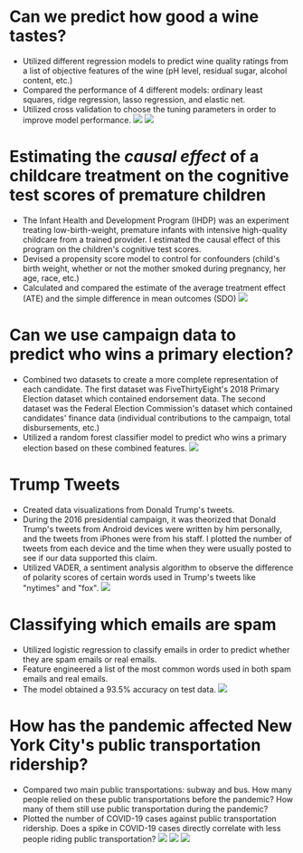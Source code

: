 # Can we predict how good a wine tastes?
* Utilized different regression models to predict wine quality ratings from a list of objective features of the wine (pH level, residual sugar, alcohol content, etc.)
* Compared the performance of 4 different models: ordinary least squares, ridge regression, lasso regression, and elastic net.
* Utilized cross validation to choose the tuning parameters in order to improve model performance.
![](/images/wine%20image%201.jpg)
![](/images/wine%20image%202.jpg)

# Estimating the _causal effect_ of a childcare treatment on the cognitive test scores of premature children
* The Infant Health and Development Program (IHDP) was an experiment treating low-birth-weight, premature infants with intensive high-quality childcare from a trained provider. I estimated the causal effect of this program on the children's cognitive test scores.
* Devised a propensity score model to control for confounders (child's birth weight, whether or not the mother smoked during pregnancy, her age, race, etc.)
* Calculated and compared the estimate of the average treatment effect (ATE) and the simple difference in mean outcomes (SDO)
![](/images/causal%20inference%20image%20corrected.jpg)

# Can we use campaign data to predict who wins a primary election?
* Combined two datasets to create a more complete representation of each candidate. The first dataset was FiveThirtyEight's 2018 Primary Election dataset which contained endorsement data. The second dataset was the Federal Election Commission's dataset which contained candidates' finance data (individual contributions to the campaign, total disbursements, etc.)
* Utilized a random forest classifier model to predict who wins a primary election based on these combined features.
![](/images/Election%20proj%20image.jpg)

# Trump Tweets
* Created data visualizations from Donald Trump's tweets.
* During the 2016 presidential campaign, it was theorized that Donald Trump's tweets from Android devices were written by him personally, and the tweets from iPhones were from his staff. I plotted the number of tweets from each device and the time when they were usually posted to see if our data supported this claim.
* Utilized VADER, a sentiment analysis algorithm to observe the difference of polarity scores of certain words used in Trump's tweets like "nytimes" and "fox".
![](/images/github%20trump%20tweets%20image.jpg)

# Classifying which emails are spam
* Utilized logistic regression to classify emails in order to predict whether they are spam emails or real emails.
* Feature engineered a list of the most common words used in both spam emails and real emails.
* The model obtained a 93.5% accuracy on test data.
![](/images/Spam%20Ham%20proj%20image.jpg)

# How has the pandemic affected New York City's public transportation ridership?
* Compared two main public transportations: subway and bus. How many people relied on these public transportations before the pandemic? How many of them still use public transportation during the pandemic?
* Plotted the number of COVID-19 cases against public transportation ridership. Does a spike in COVID-19 cases directly correlate with less people riding public transportation?
![](/images/nyc%20page%201.jpg)
![](/images/nyc%20page%202.jpg)
![](/images/nyc%20page%203.jpg)


